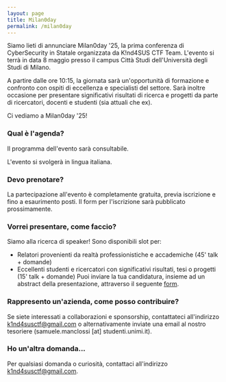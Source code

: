 ```yaml
---
layout: page
title: Milan0day
permalink: /milan0day
---
```


Siamo lieti di annunciare Milan0day '25, la prima conferenza di CyberSecurity in Statale organizzata da K!nd4SUS CTF Team. L'evento si terrà in data 8 maggio presso il campus Città Studi dell'Università degli Studi di Milano. 

A partire dalle ore 10:15, la giornata sarà un'opportunità di formazione e confronto con ospiti di eccellenza e specialisti del settore. Sarà inoltre occasione per presentare significativi risultati di ricerca e progetti da parte di ricercatori, docenti e studenti (sia attuali che ex). 

Ci vediamo a Milan0day '25!

### Qual è l'agenda?

Il programma dell'evento sarà consultabile.

L'evento si svolgerà in lingua italiana.

### Devo prenotare?

La partecipazione all'evento è completamente gratuita, previa iscrizione e fino a esaurimento posti. Il form per l'iscrizione sarà pubblicato prossimamente.

### Vorrei presentare, come faccio?

Siamo alla ricerca di speaker! Sono disponibili slot per: 
- Relatori provenienti da realtà professionistiche e accademiche (45' talk + domande)
- Eccellenti studenti e ricercatori con significativi risultati, tesi o progetti (15' talk + domande)
Puoi inviare la tua candidatura, insieme ad un abstract della presentazione, attraverso il seguente [form](https://docs.google.com/forms/d/e/1FAIpQLScz3Xa9zS1EZiQkyT6Pz3-Cxw9kXj1gWqJFWuixRVLEJsxrrw/viewform?usp=dialog). 

### Rappresento un'azienda, come posso contribuire?
Se siete interessati a collaborazioni e sponsorship, contattateci all'indirizzo k1nd4susctf@gmail.com o alternativamente inviate una email al nostro tesoriere (samuele.manclossi [at] studenti.unimi.it).

### Ho un'altra domanda...

Per qualsiasi domanda o curiosità, contattaci all'indirizzo k1nd4susctf@gmail.com.